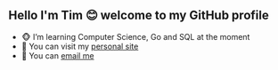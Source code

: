 ## Hello I'm Tim 😊 welcome to my GitHub profile

- 🐵 I’m learning Computer Science, Go and SQL at the moment
- 👀 You can visit my [personal site](https://ts-oh.github.io/me/)
- 📮 You can [email me](mailto:ohtimothysarang@gmail.com)
